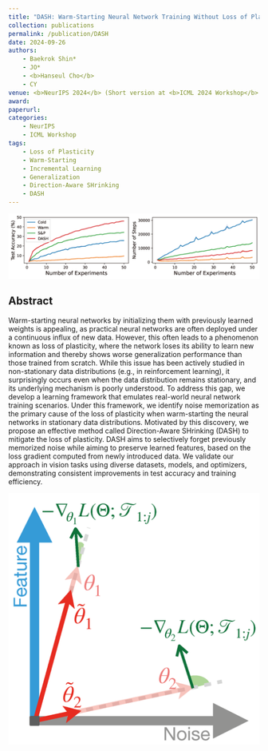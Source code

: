 ```yaml
---
title: "DASH: Warm-Starting Neural Network Training Without Loss of Plasticity Under Stationarity"
collection: publications
permalink: /publication/DASH
date: 2024-09-26
authors:
    - Baekrok Shin*
    - JO*
    - <b>Hanseul Cho</b>
    - CY
venue: <b>NeurIPS 2024</b> (Short version at <b>ICML 2024 Workshop</b> on Workshop on Advancing Neural Network Training (WANT))
award: 
paperurl: 
categories: 
    - NeurIPS
    - ICML Workshop
tags:
    - Loss of Plasticity
    - Warm-Starting
    - Incremental Learning
    - Generalization
    - Direction-Aware SHrinking
    - DASH
---
```


![DASH_imagenet](../assets/img/dash/imagenet_Intro.png)

## Abstract

Warm-starting neural networks by initializing them with previously learned weights is appealing, as practical neural networks are often deployed under a continuous influx of new data. However, this often leads to a phenomenon known as loss of plasticity, where the network loses its ability to learn new information and thereby shows worse generalization performance than those trained from scratch. While this issue has been actively studied in non-stationary data distributions (e.g., in reinforcement learning), it surprisingly occurs even when the data distribution remains stationary, and its underlying mechanism is poorly understood. To address this gap, we develop a learning framework that emulates real-world neural network training scenarios. Under this framework, we identify noise memorization as the primary cause of the loss of plasticity when warm-starting the neural networks in stationary data distributions. Motivated by this discovery, we propose an effective method called Direction-Aware SHrinking (DASH) to mitigate the loss of plasticity. DASH aims to selectively forget previously memorized noise while aiming to preserve learned features, based on the loss gradient computed from newly introduced data. We validate our approach in vision tasks using diverse datasets, models, and optimizers, demonstrating consistent improvements in test accuracy and training efficiency.

![DASH_main](../assets/img/dash/DASH_mainfig.png)